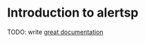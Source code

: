 # Introduction to alertsp

TODO: write [great documentation](http://jacobian.org/writing/great-documentation/what-to-write/)
